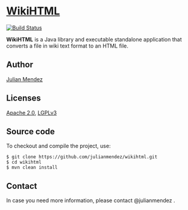 # [WikiHTML](http://julianmendez.github.io/wikihtml/)

[![Build Status](https://travis-ci.org/julianmendez/wikihtml.png?branch=master)](https://travis-ci.org/julianmendez/wikihtml)

**WikiHTML** is a Java library and executable standalone application that converts a file in wiki text format to an HTML file.


## Author
[Julian Mendez](http://lat.inf.tu-dresden.de/~mendez/)


## Licenses
[Apache 2.0](LICENSE-2.0.txt), [LGPLv3](lgpl.txt)


## Source code

To checkout and compile the project, use:

```
$ git clone https://github.com/julianmendez/wikihtml.git
$ cd wikihtml
$ mvn clean install
```


## Contact

In case you need more information, please contact @julianmendez .



